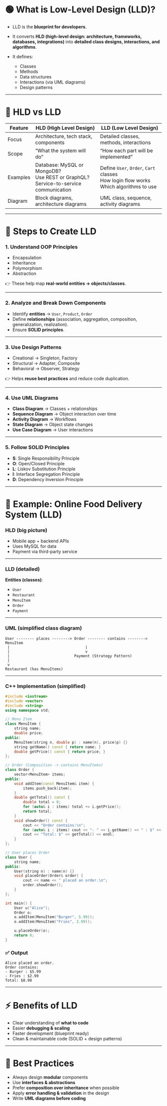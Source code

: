 # 🟢 What is Low-Level Design (LLD)?

* LLD is the **blueprint for developers**.
* It converts **HLD (high-level design: architecture, frameworks, databases, integrations)** into **detailed class designs, interactions, and algorithms**.
* It defines:

  * Classes
  * Methods
  * Data structures
  * Interactions (via UML diagrams)
  * Design patterns

---

# 🔑 HLD vs LLD

| Feature  | HLD (High Level Design)                                                                       | LLD (Low Level Design)                                                                        |
| -------- | --------------------------------------------------------------------------------------------- | --------------------------------------------------------------------------------------------- |
| Focus    | Architecture, tech stack, components                                                          | Detailed classes, methods, interactions                                                       |
| Scope    | “What the system will do”                                                                     | “How each part will be implemented”                                                           |
| Examples | Database: MySQL or MongoDB?  <br> Use REST or GraphQL?  <br> Service-to-service communication | Define `User`, `Order`, `Cart` classes <br> How login flow works <br> Which algorithms to use |
| Diagram  | Block diagrams, architecture diagrams                                                         | UML class, sequence, activity diagrams                                                        |

---

# 🧱 Steps to Create LLD

### 1. **Understand OOP Principles**

* Encapsulation
* Inheritance
* Polymorphism
* Abstraction

👉 These help map **real-world entities → objects/classes**.

---

### 2. **Analyze and Break Down Components**

* Identify **entities** → `User`, `Product`, `Order`
* Define **relationships** (association, aggregation, composition, generalization, realization).
* Ensure **SOLID principles**.

---

### 3. **Use Design Patterns**

* Creational → Singleton, Factory
* Structural → Adapter, Composite
* Behavioral → Observer, Strategy

👉 Helps **reuse best practices** and reduce code duplication.

---

### 4. **Use UML Diagrams**

* **Class Diagram** → Classes + relationships
* **Sequence Diagram** → Object interaction over time
* **Activity Diagram** → Workflows
* **State Diagram** → Object state changes
* **Use Case Diagram** → User interactions

---

### 5. **Follow SOLID Principles**

* **S**: Single Responsibility Principle
* **O**: Open/Closed Principle
* **L**: Liskov Substitution Principle
* **I**: Interface Segregation Principle
* **D**: Dependency Inversion Principle

---

# 📝 Example: Online Food Delivery System (LLD)

### HLD (big picture)

* Mobile app + backend APIs
* Uses MySQL for data
* Payment via third-party service

---

### LLD (detailed)

**Entities (classes)**:

* `User`
* `Restaurant`
* `MenuItem`
* `Order`
* `Payment`

---

### UML (simplified class diagram)

```
User -------- places --------> Order -------- contains --------> MenuItem
 |                                  |
 |                                  v
 |                             Payment (Strategy Pattern)
 |
 v
Restaurant (has MenuItems)
```

---

### C++ Implementation (simplified)

```cpp
#include <iostream>
#include <vector>
#include <string>
using namespace std;

// Menu Item
class MenuItem {
    string name;
    double price;
public:
    MenuItem(string n, double p) : name(n), price(p) {}
    string getName() const { return name; }
    double getPrice() const { return price; }
};

// Order (Composition -> contains MenuItems)
class Order {
    vector<MenuItem> items;
public:
    void addItem(const MenuItem& item) {
        items.push_back(item);
    }
    double getTotal() const {
        double total = 0;
        for (auto& i : items) total += i.getPrice();
        return total;
    }
    void showOrder() const {
        cout << "Order contains:\n";
        for (auto& i : items) cout << "- " << i.getName() << " : $" << i.getPrice() << endl;
        cout << "Total: $" << getTotal() << endl;
    }
};

// User places Order
class User {
    string name;
public:
    User(string n) : name(n) {}
    void placeOrder(Order& order) {
        cout << name << " placed an order.\n";
        order.showOrder();
    }
};

int main() {
    User u("Alice");
    Order o;
    o.addItem(MenuItem("Burger", 5.99));
    o.addItem(MenuItem("Fries", 2.99));

    u.placeOrder(o);
    return 0;
}
```

### ✅ Output

```
Alice placed an order.
Order contains:
- Burger : $5.99
- Fries : $2.99
Total: $8.98
```

---

# ⚡ Benefits of LLD

* Clear understanding of **what to code**
* Easier **debugging & scaling**
* Faster development (blueprint ready)
* Clean & maintainable code (SOLID + design patterns)

---

# 🎯 Best Practices

* Always design **modular** components
* Use **interfaces & abstractions**
* Prefer **composition over inheritance** when possible
* Apply **error handling & validation** in the design
* Write **UML diagrams before coding**

